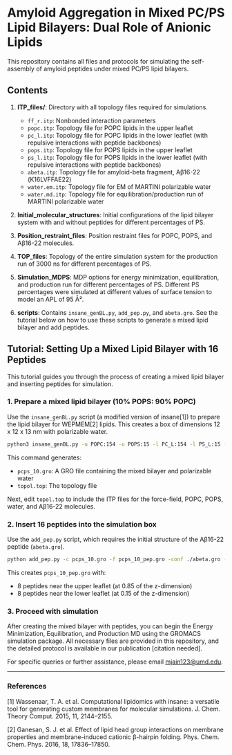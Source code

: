# Amyloid Aggregation in Mixed PC/PS Lipid Bilayers: Dual Role of Anionic Lipids

This repository contains all files and protocols for simulating the self-assembly of amyloid peptides under mixed PC/PS lipid bilayers.

## Contents

1. **ITP_files/**: Directory with all topology files required for simulations.
   - `ff_r.itp`: Nonbonded interaction parameters
   - `popc.itp`: Topology file for POPC lipids in the upper leaflet
   - `pc_l.itp`: Topology file for POPC lipids in the lower leaflet (with repulsive interactions with peptide backbones)
   - `pops.itp`: Topology file for POPS lipids in the upper leaflet
   - `ps_l.itp`: Topology file for POPS lipids in the lower leaflet (with repulsive interactions with peptide backbones)
   - `abeta.itp`: Topology file for amyloid-beta fragment, Aβ16-22 (K16LVFFAE22)
   - `water.em.itp`: Topology file for EM of MARTINI polarizable water
   - `water.md.itp`: Topology file for equilibration/production run of MARTINI polarizable water

2. **Initial_molecular_structures**: Initial configurations of the lipid bilayer system with and without peptides for different percentages of PS.

3. **Position_restraint_files**: Position restraint files for POPC, POPS, and Aβ16-22 molecules.

4. **TOP_files**: Topology of the entire simulation system for the production run of 3000 ns for different percentages of PS.

5. **Simulation_MDPS**: MDP options for energy minimization, equilibration, and production run for different percentages of PS. Different PS percentages were simulated at different values of surface tension to model an APL of 95 Å².

6. **scripts**: Contains `insane_genBL.py`, `add_pep.py`, and `abeta.gro`. See the tutorial below on how to use these scripts to generate a mixed lipid bilayer and add peptides.

## Tutorial: Setting Up a Mixed Lipid Bilayer with 16 Peptides

This tutorial guides you through the process of creating a mixed lipid bilayer and inserting peptides for simulation.

### 1. Prepare a mixed lipid bilayer (10% POPS: 90% POPC)

Use the `insane_genBL.py` script (a modified version of insane[1]) to prepare the lipid bilayer for WEPMEM[2] lipids. This creates a box of dimensions 12 x 12 x 13 nm with polarizable water.

```bash
python3 insane_genBL.py -u POPC:154 -u POPS:15 -l PC_L:154 -l PS_L:15 -sol PW -x 12 -y 12 -z 13 -o pcps_10.gro -p topol.top
```

This command generates:
- `pcps_10.gro`: A GRO file containing the mixed bilayer and polarizable water
- `topol.top`: The topology file

Next, edit `topol.top` to include the ITP files for the force-field, POPC, POPS, water, and Aβ16-22 molecules. 

### 2. Insert 16 peptides into the simulation box

Use the `add_pep.py` script, which requires the initial structure of the Aβ16-22 peptide (`abeta.gro`).

```bash
python add_pep.py -c pcps_10.gro -f pcps_10_pep.gro -conf ./abeta.gro -n 16
```

This creates `pcps_10_pep.gro` with:
- 8 peptides near the upper leaflet (at 0.85 of the z-dimension)
- 8 peptides near the lower leaflet (at 0.15 of the z-dimension)

### 3. Proceed with simulation

After creating the mixed bilayer with peptides, you can begin the Energy Minimization, Equilibration, and Production MD using the GROMACS simulation package. All necessary files are provided in this repository, and the detailed protocol is available in our publication [citation needed].

For specific queries or further assistance, please email mjain123@umd.edu.

---

### References

[1] Wassenaar, T. A. et al. Computational lipidomics with insane: a versatile tool for generating custom membranes for molecular simulations. J. Chem. Theory Comput. 2015, 11, 2144–2155.

[2] Ganesan, S. J. et al. Effect of lipid head group interactions on membrane properties and membrane-induced cationic β-hairpin folding. Phys. Chem. Chem. Phys. 2016, 18, 17836–17850.
